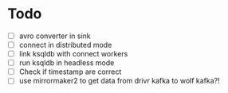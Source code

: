 # Todo

- [ ] avro converter in sink
- [ ] connect in distributed mode
- [ ] link ksqldb with connect workers
- [ ] run ksqldb in headless mode
- [ ] Check if timestamp are correct
- [ ] use mirrormaker2 to get data from drivr kafka to wolf kafka?!
